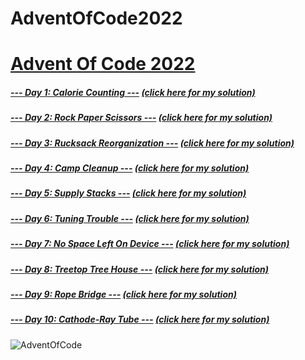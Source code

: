 # AdventOfCode2022
# [Advent Of Code 2022](https://adventofcode.com/2022)
##### [--- Day 1: Calorie Counting ---](https://adventofcode.com/2022/day/1) [(click here for my solution)](https://github.com/RodicaMihaelaVasilescu/AdventOfCode2022/blob/main/Day%2001/day1.cpp)
##### [--- Day 2: Rock Paper Scissors ---](https://adventofcode.com/2022/day/2) [(click here for my solution)](https://github.com/RodicaMihaelaVasilescu/AdventOfCode2022/blob/main/Day%2002/day2.cpp)
##### [--- Day 3: Rucksack Reorganization ---](https://adventofcode.com/2022/day/3) [(click here for my solution)](https://github.com/RodicaMihaelaVasilescu/AdventOfCode2022/blob/main/Day%2003/day3.cpp)
##### [--- Day 4: Camp Cleanup ---](https://adventofcode.com/2022/day/4) [(click here for my solution)](https://github.com/RodicaMihaelaVasilescu/AdventOfCode2022/blob/main/Day%2004/day4.cpp)
##### [--- Day 5: Supply Stacks ---](https://adventofcode.com/2022/day/5) [(click here for my solution)](https://github.com/RodicaMihaelaVasilescu/AdventOfCode2022/blob/main/Day%2005/day5.cpp)
##### [--- Day 6: Tuning Trouble ---](https://adventofcode.com/2022/day/6) [(click here for my solution)](https://github.com/RodicaMihaelaVasilescu/AdventOfCode2022/blob/main/Day%2006/day6.cpp)
##### [--- Day 7: No Space Left On Device ---](https://adventofcode.com/2022/day/7) [(click here for my solution)](https://github.com/RodicaMihaelaVasilescu/AdventOfCode2022/blob/main/Day%2007/day7.cs)
##### [--- Day 8: Treetop Tree House ---](https://adventofcode.com/2022/day/8) [(click here for my solution)](https://github.com/RodicaMihaelaVasilescu/AdventOfCode2022/blob/main/Day%2008/day8.cpp)
##### [--- Day 9: Rope Bridge ---](https://adventofcode.com/2022/day/9) [(click here for my solution)](https://github.com/RodicaMihaelaVasilescu/AdventOfCode2022/blob/main/Day%2009/day9.cs)
##### [--- Day 10: Cathode-Ray Tube ---](https://adventofcode.com/2022/day/10) [(click here for my solution)](https://github.com/RodicaMihaelaVasilescu/AdventOfCode2022/blob/main/Day%2010/day10.cpp)

![AdventOfCode](https://user-images.githubusercontent.com/41547572/204596284-95a2ad70-57a0-48ee-b32b-93be4d26ecb5.png)
